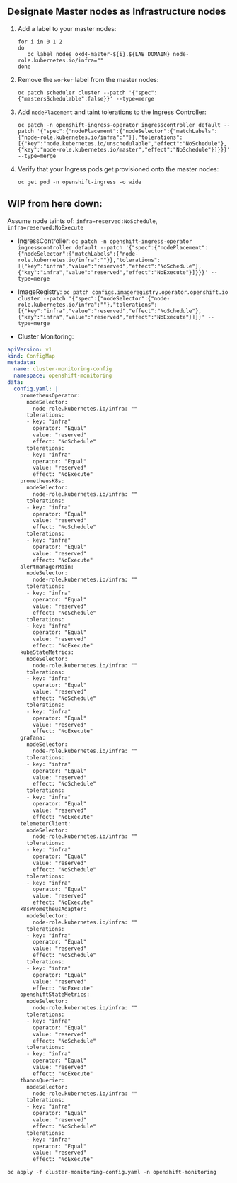 ## Designate Master nodes as Infrastructure nodes

1. Add a label to your master nodes:

       for i in 0 1 2
       do
          oc label nodes okd4-master-${i}.${LAB_DOMAIN} node-role.kubernetes.io/infra=""
       done

1. Remove the `worker` label from the master nodes:

       oc patch scheduler cluster --patch '{"spec":{"mastersSchedulable":false}}' --type=merge

1. Add `nodePlacement` and taint tolerations to the Ingress Controller:

       oc patch -n openshift-ingress-operator ingresscontroller default --patch '{"spec":{"nodePlacement":{"nodeSelector":{"matchLabels":{"node-role.kubernetes.io/infra":""}},"tolerations":[{"key":"node.kubernetes.io/unschedulable","effect":"NoSchedule"},{"key":"node-role.kubernetes.io/master","effect":"NoSchedule"}]}}}' --type=merge

1. Verify that your Ingress pods get provisioned onto the master nodes:

       oc get pod -n openshift-ingress -o wide

## WIP from here down:

Assume node taints of: `infra=reserved:NoSchedule`, `infra=reserved:NoExecute`

* IngressController: `oc patch -n openshift-ingress-operator ingresscontroller default --patch '{"spec":{"nodePlacement":{"nodeSelector":{"matchLabels":{"node-role.kubernetes.io/infra":""}},"tolerations":[{"key":"infra","value":"reserved","effect":"NoSchedule"},{"key":"infra","value":"reserved","effect":"NoExecute"}]}}}' --type=merge`

* ImageRegistry: `oc patch configs.imageregistry.operator.openshift.io cluster --patch '{"spec":{"nodeSelector":{"node-role.kubernetes.io/infra":""},"tolerations":[{"key":"infra","value":"reserved","effect":"NoSchedule"},{"key":"infra","value":"reserved","effect":"NoExecute"}]}}' --type=merge`

* Cluster Monitoring:

```yaml
apiVersion: v1
kind: ConfigMap
metadata:
  name: cluster-monitoring-config
  namespace: openshift-monitoring
data:
  config.yaml: |
    prometheusOperator:
      nodeSelector:
        node-role.kubernetes.io/infra: ""
      tolerations:
      - key: "infra"
        operator: "Equal"
        value: "reserved"
        effect: "NoSchedule"
      tolerations:
      - key: "infra"
        operator: "Equal"
        value: "reserved"
        effect: "NoExecute"
    prometheusK8s:
      nodeSelector:
        node-role.kubernetes.io/infra: ""
      tolerations:
      - key: "infra"
        operator: "Equal"
        value: "reserved"
        effect: "NoSchedule"
      tolerations:
      - key: "infra"
        operator: "Equal"
        value: "reserved"
        effect: "NoExecute"
    alertmanagerMain:
      nodeSelector:
        node-role.kubernetes.io/infra: ""
      tolerations:
      - key: "infra"
        operator: "Equal"
        value: "reserved"
        effect: "NoSchedule"
      tolerations:
      - key: "infra"
        operator: "Equal"
        value: "reserved"
        effect: "NoExecute"
    kubeStateMetrics:
      nodeSelector:
        node-role.kubernetes.io/infra: ""
      tolerations:
      - key: "infra"
        operator: "Equal"
        value: "reserved"
        effect: "NoSchedule"
      tolerations:
      - key: "infra"
        operator: "Equal"
        value: "reserved"
        effect: "NoExecute"
    grafana:
      nodeSelector:
        node-role.kubernetes.io/infra: ""
      tolerations:
      - key: "infra"
        operator: "Equal"
        value: "reserved"
        effect: "NoSchedule"
      tolerations:
      - key: "infra"
        operator: "Equal"
        value: "reserved"
        effect: "NoExecute"
    telemeterClient:
      nodeSelector:
        node-role.kubernetes.io/infra: ""
      tolerations:
      - key: "infra"
        operator: "Equal"
        value: "reserved"
        effect: "NoSchedule"
      tolerations:
      - key: "infra"
        operator: "Equal"
        value: "reserved"
        effect: "NoExecute"
    k8sPrometheusAdapter:
      nodeSelector:
        node-role.kubernetes.io/infra: ""
      tolerations:
      - key: "infra"
        operator: "Equal"
        value: "reserved"
        effect: "NoSchedule"
      tolerations:
      - key: "infra"
        operator: "Equal"
        value: "reserved"
        effect: "NoExecute"
    openshiftStateMetrics:
      nodeSelector:
        node-role.kubernetes.io/infra: ""
      tolerations:
      - key: "infra"
        operator: "Equal"
        value: "reserved"
        effect: "NoSchedule"
      tolerations:
      - key: "infra"
        operator: "Equal"
        value: "reserved"
        effect: "NoExecute"
    thanosQuerier:
      nodeSelector:
        node-role.kubernetes.io/infra: ""
      tolerations:
      - key: "infra"
        operator: "Equal"
        value: "reserved"
        effect: "NoSchedule"
      tolerations:
      - key: "infra"
        operator: "Equal"
        value: "reserved"
        effect: "NoExecute"
```

`oc apply -f cluster-monitoring-config.yaml -n openshift-monitoring`
